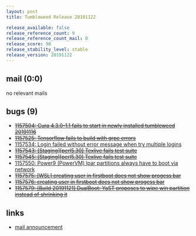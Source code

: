 ```yaml
---
layout: post
title: Tumbleweed Release 20191122

release_available: false
release_reference_count: 9
release_reference_count_mail: 0
release_score: 98
release_stability_level: stable
release_version: 20191122
---
```


## mail (0:0)

no relevant mails

## bugs (9)

<!--more-->

- ~~[1157504: Cura 4.3.0-1.1 fails to start in newly installed tumbleweed 20191116](https://bugzilla.opensuse.org/show_bug.cgi?id=1157504)~~
- ~~[1157525: Tensorflow fails to build with grpc errors](https://bugzilla.opensuse.org/show_bug.cgi?id=1157525)~~
- [1157534: Login failed without error message when try multiple logins](https://bugzilla.opensuse.org/show_bug.cgi?id=1157534)
- ~~[1157543: \[Staging\]\[perl5.30\] Texlive fails test suite](https://bugzilla.opensuse.org/show_bug.cgi?id=1157543)~~
- ~~[1157545: \[Staging\]\[perl5.30\] Texlive fails test suite](https://bugzilla.opensuse.org/show_bug.cgi?id=1157545)~~
- [1157550: Power9 (PowerVM) lpar partitions always have to boot via network](https://bugzilla.opensuse.org/show_bug.cgi?id=1157550)
- ~~[1157575: \[WSL\] creating user in firstboot does not show progess bar](https://bugzilla.opensuse.org/show_bug.cgi?id=1157575)~~
- ~~[1157576: creating user in firstboot does not show progess bar](https://bugzilla.opensuse.org/show_bug.cgi?id=1157576)~~
- ~~[1157579: \[Build 20191121\] DualBoot: YaST proposes to wipe win partition instead of shrinking it](https://bugzilla.opensuse.org/show_bug.cgi?id=1157579)~~



## links

- [mail announcement](https://lists.opensuse.org/opensuse-factory/2019-11/msg00332.html)
